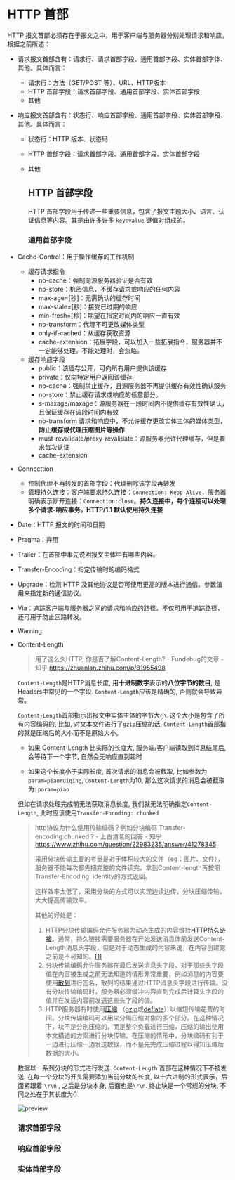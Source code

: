 # HTTP 首部

HTTP 报文首部必须存在于报文之中，用于客户端与服务器分别处理请求和响应，根据之前所述：

+ 请求报文首部含有：请求行、请求首部字段、通用首部字段、实体首部字体、其他。具体而言：  
  
  + 请求行：方法（GET/POST 等）、URL、HTTP版本
  + HTTP 首部字段：请求首部字段、通用首部字段、实体首部字段
  + 其他

+ 响应报文首部含有：状态行、响应首部字段、通用首部字段、实体首部字段、其他。具体而言：
  
  + 状态行：HTTP 版本、状态码
  
  + HTTP 首部字段：请求首部字段、通用首部字段、实体首部字段
  
  + 其他
    
    ## HTTP 首部字段
    
    HTTP 首部字段用于传递一些重要信息，包含了报文主题大小、语言、认证信息等内容。其是由许多许多 `key:value` 键值对组成的。
    
    ### 通用首部字段

+ Cache-Control：用于操作缓存的工作机制
  
  + 缓存请求指令
    + no-cache：强制向源服务器验证是否有效
    + no-store：机密信息，不缓存请求或响应的任何内容
    + max-age=[秒]：无需确认的缓存时间
    + max-stale=[秒]：接受已过期的响应
    + min-fresh=[秒]：期望在指定时间内的响应一直有效
    + no-transform：代理不可更改媒体类型
    + only-if-cached：从缓存获取资源
    + cache-extension：拓展字段，可以加入一些拓展指令，服务器并不一定能够处理。不能处理时，会忽略。
  + 缓存响应字段
    + public：该缓存公开，可向所有用户提供该缓存
    + private：仅向特定用户返回该缓存
    + no-cache：强制禁止缓存，且源服务器不再提供缓存有效性确认服务
    + no-store：禁止缓存请求或响应的任意部分。
    + s-maxage/maxage：源服务器在一段时间内不提供缓存有效性确认，且保证缓存在该段时间内有效
    + no-transform 请求和响应中，不允许缓存更改实体主体的媒体类型，**防止缓存或代理压缩图片等操作**
    + must-revalidate/proxy-revalidate：源服务器允许代理缓存，但是要求每次认证
    + cache-extension

+ Connecttion
  
  + 控制代理不再转发的首部字段：代理删除该字段再转发
  + 管理持久连接：客户端要求持久连接：`Connection: Kepp-Alive`，服务器明确表示断开连接：`Connection:close`。**持久连接中，每个连接可以处理多个请求-响应事务。HTTP/1.1 默认使用持久连接**

+ Date：HTTP 报文的时间和日期

+ Pragma：弃用

+ Trailer：在首部中事先说明报文主体中有哪些内容。

+ Transfer-Encoding：指定传输时的编码格式

+ Upgrade：检测 HTTP 及其他协议是否可使用更高的版本进行通信。参数值用来指定新的通信协议。

+ Via：追踪客户端与服务器之间的请求和响应的路径。不仅可用于追踪路径，还可用于防止回路转发。

+ Warning

+ Content-Length
  
  > 用了这么久HTTP, 你是否了解Content-Length? - Fundebug的文章 - 知乎
  > https://zhuanlan.zhihu.com/p/81955498
  
  `Content-Length`是HTTP消息长度, 用**十进制数字**表示的**八位字节的数目**, 是Headers中常见的一个字段. `Content-Length`应该是精确的, 否则就会导致异常。
  
  `Content-Length`首部指示出报文中实体主体的字节大小. 这个大小是包含了所有内容编码的, 比如, 对文本文件进行了`gzip`压缩的话, `Content-Length`首部指的就是压缩后的大小而不是原始大小。
  
  + 如果 Content-Length 比实际的长度大, 服务端/客户端读取到消息结尾后, 会等待下一个字节, 自然会无响应直到超时
  
  + 如果这个长度小于实际长度, 首次请求的消息会被截取, 比如参数为`param=piaoruiqing`, `Content-Length`为10, 那么这次请求的消息会被截取为: `param=piao`
  
  但如在请求处理完成前无法获取消息长度, 我们就无法明确指定`Content-Length`, 此时应该使用`Transfer-Encoding: chunked`
  
  > http协议为什么使用传输编码？例如分块编码 Transfer-encoding:chunked ? - 上古清茗的回答 - 知乎
  > https://www.zhihu.com/question/22983235/answer/41278345
  > 
  > 
  > 
  > 采用分块传输主要的考量是对于体积较大的文件（eg：图片、文件），服务器不能每次都先把完整的文件读完，拿到Content-length再按照Transfer-Encoding: identity的方式返回。
  > 
  > 这样效率太低了，采用分块的方式可以实现边读边传，分块压缩传输，大大提高传输效率。
  > 
  > 其他的好处是：
  > 
  > 1. HTTP分块传输编码允许服务器为动态生成的内容维持[HTTP持久链接](https://link.zhihu.com/?target=http%3A//zh.wikipedia.org/wiki/HTTP%25E6%258C%2581%25E4%25B9%2585%25E9%2593%25BE%25E6%258E%25A5)。通常，持久链接需要服务器在开始发送消息体前发送Content-Length消息头字段，但是对于动态生成的内容来说，在内容创建完之前是不可知的。[[1]](https://link.zhihu.com/?target=http%3A//zh.wikipedia.org/wiki/%25E5%2588%2586%25E5%259D%2597%25E4%25BC%25A0%25E8%25BE%2593%25E7%25BC%2596%25E7%25A0%2581%23cite_note-1)
  > 2. 分块传输编码允许服务器在最后发送消息头字段。对于那些头字段值在内容被生成之前无法知道的情形非常重要，例如消息的内容要使用[散列](https://www.zhihu.com/search?q=%E6%95%A3%E5%88%97&search_source=Entity&hybrid_search_source=Entity&hybrid_search_extra=%7B%22sourceType%22%3A%22answer%22%2C%22sourceId%22%3A%2241278345%22%7D)进行签名，散列的结果通过HTTP消息头字段进行传输。没有分块传输编码时，服务器必须缓冲内容直到完成后计算头字段的值并在发送内容前发送这些头字段的值。
  > 3. HTTP服务器有时使用[压缩](https://link.zhihu.com/?target=http%3A//zh.wikipedia.org/wiki/%25E6%2595%25B0%25E6%258D%25AE%25E5%258E%258B%25E7%25BC%25A9) （[gzip](https://link.zhihu.com/?target=http%3A//zh.wikipedia.org/wiki/Gzip)或[deflate](https://link.zhihu.com/?target=http%3A//zh.wikipedia.org/wiki/DEFLATE)）以缩短传输花费的时间。分块传输编码可以用来分隔压缩对象的多个部分。在这种情况下，块不是分别压缩的，而是整个负载进行压缩，压缩的输出使用本文描述的方案进行分块传输。在压缩的情形中，分块编码有利于一边进行压缩一边发送数据，而不是先完成压缩过程以得知压缩后数据的大小。
  > 
  > 
  
  数据以一系列分块的形式进行发送. `Content-Length` 首部在这种情况下不被发送. 在每一个分块的开头需要添加当前分块的长度, 以十六进制的形式表示，后面紧跟着 `\r\n` , 之后是分块本身, 后面也是`\r\n`. 终止块是一个常规的分块, 不同之处在于其长度为0.
  
  ![preview](https://pic2.zhimg.com/v2-cbd57216a2cb582759334cfb299d4461_r.jpg)
  
  ### 请求首部字段
  
  ### 响应首部字段
  
  ### 实体首部字段
